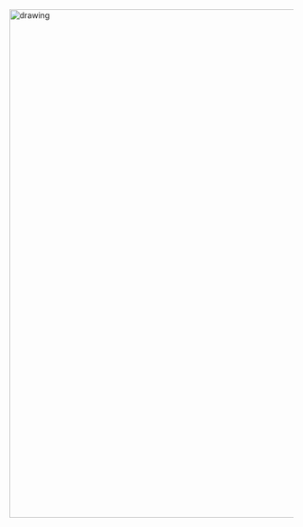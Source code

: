 <img src="https://cdn.discordapp.com/attachments/1129910292147613726/1156964856377917491/ascii1.jpg?ex=6516e2fd&is=6515917d&hm=a907885f95ba1998af6bdf5acc921383b05d0dffa6ef81358e0a5a0dbaaecf35&" alt="drawing" width="900"/>

